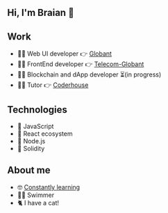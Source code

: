 ## Hi, I'm Braian 👋

## Work
- 👨‍💻 Web UI developer 👉 [Globant](https://www.globant.com/es)
- 👨‍💻 FrontEnd developer 👉 [Telecom-Globant](https://www.personal.com.ar/)
- 👨‍💻 Blockchain and dApp developer ⏳(in progress)
- 👨‍🏫 Tutor 👉 [Coderhouse](https://www.coderhouse.com/)

## Technologies
- 💛 JavaScript
- 💙 React ecosystem
- 💚 Node.js
- 🖤 Solidity

## About me
- 🤓 [Constantly learning](https://platzi.com/p/braianvaylet/)
- 🏊‍♂️ Swimmer
- 🐈 I have a cat!






